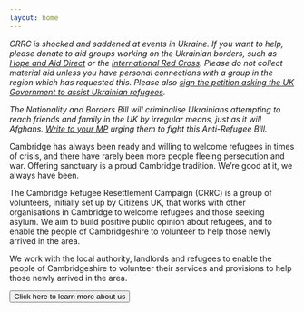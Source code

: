 ```yaml
---
layout: home
---
```


*CRRC is shocked and saddened at events in Ukraine. If you want to help, please donate to aid groups working on the Ukrainian borders, such as [Hope and Aid Direct](https://www.hopeandaiddirect.org.uk/Appeal/ukraine) or the [International Red Cross](https://donate.redcross.org.uk/appeal/ukraine-crisis-appeal). Please do not collect material aid unless you have personal connections with a group in the region which has requested this. Please also [sign the petition asking the UK Government to assist Ukrainian refugees](https://www.change.org/p/borisjohnson-and-ukhomeoffice-help-ukrainian-refugees-helpukrainianrefugees).*

*The Nationality and Borders Bill will criminalise Ukrainians attempting to reach friends and family in the UK by irregular means, just as it will Afghans. [Write to your MP](https://www.writetothem.com/) urging them to fight this Anti-Refugee Bill.*

Cambridge has always been ready and willing to welcome refugees in times of crisis, and there have rarely been more people fleeing persecution and war. Offering sanctuary is a proud Cambridge tradition. We’re good at it, we always have been.

The Cambridge Refugee Resettlement Campaign (CRRC) is a group of volunteers, initially set up by Citizens UK, that works with other organisations in Cambridge to welcome refugees and those seeking asylum. We aim to build positive public opinion about refugees, and to enable the people of Cambridgeshire to volunteer to help those newly arrived in the area.

We work with the local authority, landlords and refugees to enable the people of Cambridgeshire to volunteer their services and provisions to help those newly arrived in the area.

<a href="{% link about-us.md %}">
  <button class="btn donate">Click here to learn more about us</button>
</a>
